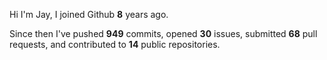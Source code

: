 Hi I'm Jay, I joined Github **8** years ago.

Since then I've pushed **949** commits, opened **30** issues, submitted **68** pull requests, and contributed to **14** public repositories.

